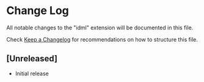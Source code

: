 # Change Log
All notable changes to the "idml" extension will be documented in this file.

Check [Keep a Changelog](http://keepachangelog.com/) for recommendations on how to structure this file.

## [Unreleased]
- Initial release